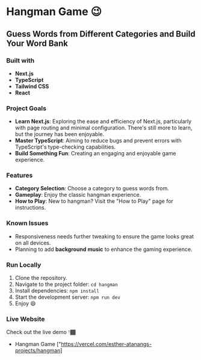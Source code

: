 # Hangman Game 😉
## Guess Words from Different Categories and Build Your Word Bank

### Built with
- **Next.js**
- **TypeScript**
- **Tailwind CSS**
- **React**

### Project Goals
- **Learn Next.js**: Exploring the ease and efficiency of Next.js, particularly with page routing and minimal configuration. There's still more to learn, but the journey has been enjoyable.
- **Master TypeScript**: Aiming to reduce bugs and prevent errors with TypeScript's type-checking capabilities.
- **Build Something Fun**: Creating an engaging and enjoyable game experience.

### Features
- **Category Selection**: Choose a category to guess words from.
- **Gameplay**: Enjoy the classic hangman experience.
- **How to Play**: New to hangman? Visit the "How to Play" page for instructions.

### Known Issues
- Responsiveness needs further tweaking to ensure the game looks great on all devices.
- Planning to add **background music** to enhance the gaming experience.

### Run Locally
1. Clone the repository.
2. Navigate to the project folder: `cd hangman`
3. Install dependencies: `npm install`
4. Start the development server: `npm run dev`
5. Enjoy 😄

### Live Website
Check out the live demo 👇🏾
- Hangman Game ["https://vercel.com/esther-atanangs-projects/hangman]

